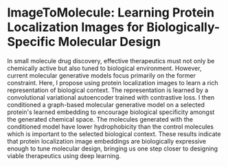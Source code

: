 # ImageToMolecule: Learning Protein Localization Images for Biologically-Specific Molecular Design


In small molecule drug discovery, effective therapeutics must not only be chemically active but also tuned to biological environment. However,  current molecular generative models focus primarily on the former constraint. Here, I propose using protein localization images to learn a rich representation of biological context. The representation is learned by a convolutional variational autoencoder trained with contrastive loss. I then conditioned a graph-based molecular generative model on a selected protein's learned embedding to encourage biological specificity amongst the generated chemical space. The molecules generated with the conditioned model have lower hydrophobicity than the control molecules which is important to the selected biological context. These results indicate that protein localization image embeddings are biologically expressive enough to tune molecular design, bringing us one step closer to designing viable therapeutics using deep learning.

